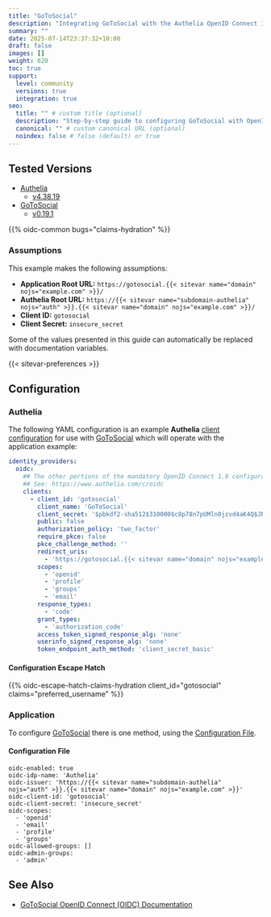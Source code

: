 ```yaml
---
title: "GoToSocial"
description: "Integrating GoToSocial with the Authelia OpenID Connect 1.0 Provider."
summary: ""
date: 2025-07-14T23:37:32+10:00
draft: false
images: []
weight: 620
toc: true
support:
  level: community
  versions: true
  integration: true
seo:
  title: "" # custom title (optional)
  description: "Step-by-step guide to configuring GoToSocial with OpenID Connect 1.0 for secure SSO. Enhance your login flow using Authelia’s modern identity management."
  canonical: "" # custom canonical URL (optional)
  noindex: false # false (default) or true
---
```


## Tested Versions

- [Authelia]
  - [v4.38.19](https://github.com/authelia/authelia/releases/tag/v4.38.19)
- [GoToSocial]
  - [v0.19.1](https://codeberg.org/superseriousbusiness/gotosocial/releases/tag/v0.19.1)

{{% oidc-common bugs="claims-hydration" %}}

### Assumptions

This example makes the following assumptions:

- __Application Root URL:__ `https://gotosocial.{{< sitevar name="domain" nojs="example.com" >}}/`
- __Authelia Root URL:__ `https://{{< sitevar name="subdomain-authelia" nojs="auth" >}}.{{< sitevar name="domain" nojs="example.com" >}}/`
- __Client ID:__ `gotosocial`
- __Client Secret:__ `insecure_secret`

Some of the values presented in this guide can automatically be replaced with documentation variables.

{{< sitevar-preferences >}}

## Configuration

### Authelia

The following YAML configuration is an example __Authelia__ [client configuration] for use with [GoToSocial] which will
operate with the application example:

```yaml {title="configuration.yml"}
identity_providers:
  oidc:
    ## The other portions of the mandatory OpenID Connect 1.0 configuration go here.
    ## See: https://www.authelia.com/c/oidc
    clients:
      - client_id: 'gotosocial'
        client_name: 'GoToSocial'
        client_secret: '$pbkdf2-sha512$310000$c8p78n7pUMln0jzvd4aK4Q$JNRBzwAo0ek5qKn50cFzzvE9RXV88h1wJn5KGiHrD0YKtZaR/nCb2CJPOsKaPK0hjf.9yHxzQGZziziccp6Yng'  # The digest of 'insecure_secret'.
        public: false
        authorization_policy: 'two_factor'
        require_pkce: false
        pkce_challenge_method: ''
        redirect_uris:
          - 'https://gotosocial.{{< sitevar name="domain" nojs="example.com" >}}/auth/callback'
        scopes:
          - 'openid'
          - 'profile'
          - 'groups'
          - 'email'
        response_types:
          - 'code'
        grant_types:
          - 'authorization_code'
        access_token_signed_response_alg: 'none'
        userinfo_signed_response_alg: 'none'
        token_endpoint_auth_method: 'client_secret_basic'
```

#### Configuration Escape Hatch

{{% oidc-escape-hatch-claims-hydration client_id="gotosocial" claims="preferred_username" %}}

### Application

To configure [GoToSocial] there is one method, using the [Configuration File](#configuration-file).

#### Configuration File

```shell
oidc-enabled: true
oidc-idp-name: 'Authelia'
oidc-issuer: 'https://{{< sitevar name="subdomain-authelia" nojs="auth" >}}.{{< sitevar name="domain" nojs="example.com" >}}'
oidc-client-id: 'gotosocial'
oidc-client-secret: 'insecure_secret'
oidc-scopes:
  - 'openid'
  - 'email'
  - 'profile'
  - 'groups'
oidc-allowed-groups: []
oidc-admin-groups:
  - 'admin'
```

## See Also

- [GoToSocial OpenID Connect (OIDC) Documentation](https://docs.gotosocial.org/en/latest/configuration/oidc/)

[Authelia]: https://www.authelia.com
[GoToSocial]: https://gotosocial.org/
[OpenID Connect 1.0]: ../../openid-connect/introduction.md
[client configuration]: ../../../configuration/identity-providers/openid-connect/clients.md
